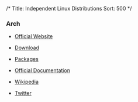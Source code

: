 /*
Title: Independent Linux Distributions
Sort: 500
*/

### Arch

* [Official Website](https://www.archlinux.org/)

* [Download](https://www.archlinux.org/download/)

* [Packages](https://www.archlinux.org/packages/)

* [Official Documentation](https://wiki.archlinux.org/index.php/Table_of_contents)

* [Wikipedia](https://en.wikipedia.org/wiki/Arch_Linux)

* [Twitter](https://twitter.com/archlinux)
